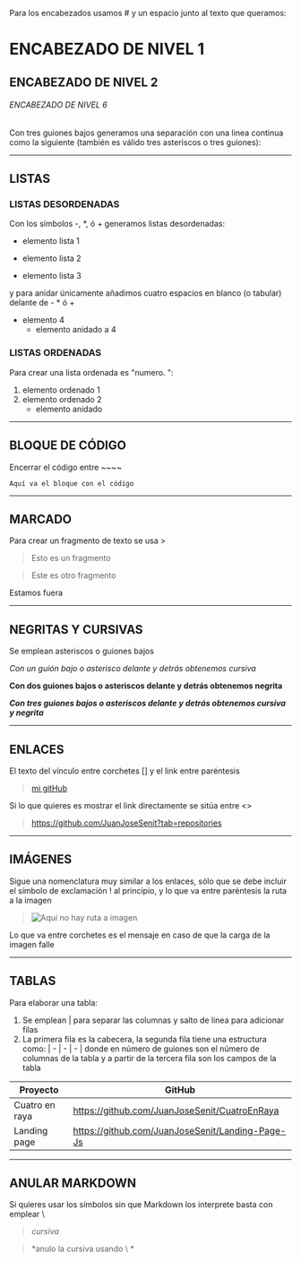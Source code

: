 Para los encabezados usamos # y un espacio junto al texto que queramos:
# ENCABEZADO DE NIVEL 1
## ENCABEZADO DE NIVEL 2
###### ENCABEZADO DE NIVEL 6

Con tres guiones bajos generamos una separación con una linea continua como la siguiente (también es válido tres asteriscos o tres guiones):
___

## LISTAS
### LISTAS DESORDENADAS
Con los símbolos -, *, ó + generamos listas desordenadas:
- elemento lista 1
* elemento lista 2
+ elemento lista 3

y para anidar únicamente añadimos cuatro espacios en blanco (o tabular) delante de - * ó +
- elemento 4
    - elemento anidado a 4


### LISTAS ORDENADAS
Para crear una lista ordenada es "numero. ":
1. elemento ordenado 1
2. elemento ordenado 2
    + elemento anidado
___
## BLOQUE DE CÓDIGO
Encerrar el código entre ~~~~
~~~~
Aquí va el bloque con el código
~~~~
___
## MARCADO
Para crear un fragmento de texto se usa >

> Esto es un fragmento

>Este es otro fragmento

Estamos fuera

---
## NEGRITAS Y CURSIVAS
Se emplean asteriscos o guiones bajos

*Con un guión bajo o asterisco delante y detrás obtenemos cursiva*

**Con dos guiones bajos o asteriscos delante y detrás obtenemos negrita**

***Con tres guiones bajos o asteriscos delante y detrás obtenemos cursiva y negrita***

___

## ENLACES

El texto del vínculo entre corchetes [] y el link entre paréntesis

> [mi gitHub](https://github.com/JuanJoseSenit?tab=repositories)

Si lo que quieres es mostrar el link directamente se sitúa entre <>

> <https://github.com/JuanJoseSenit?tab=repositories>

___
## IMÁGENES

Sigue una nomenclatura muy similar a los enlaces, sólo que se debe incluir el símbolo de exclamación ! al principio, y lo que va entre paréntesis la ruta a la imagen

> ![Aquí no hay ruta a imagen](/ruta/imagen.jpg)

Lo que va entre corchetes es el mensaje en caso de que la carga de la imagen falle

___
## TABLAS
Para elaborar una tabla:

1. Se emplean \| para separar las columnas y salto de linea para adicionar filas
2. La primera fila es la cabecera, la segunda fila tiene una estructura como:
 | - | - | - | donde en número de guiones son el número de columnas de la tabla y a partir de la tercera fila son los campos de la tabla

| Proyecto | GitHub |
| - | - |
| Cuatro en raya | <https://github.com/JuanJoseSenit/CuatroEnRaya> |
| Landing page | <https://github.com/JuanJoseSenit/Landing-Page-Js> |


___
## ANULAR MARKDOWN
Si quieres usar los símbolos sin que Markdown los interprete basta con emplear \
> *cursiva*

> \*anulo la cursiva usando \ \*






    


